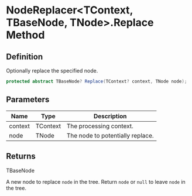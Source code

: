 # NodeReplacer&lt;TContext, TBaseNode, TNode&gt;.Replace Method
## Definition

Optionally replace the specified node.

```c#
protected abstract TBaseNode? Replace(TContext? context, TNode node);
```

## Parameters

| Name | Type | Description |
| ---- | ---- | ----------- |
| context | TContext | The processing context. |
| node | TNode | The node to potentially replace. |

## Returns

TBaseNode

A new node to replace `node` in the tree. Return `node` or `null` to leave `node` in the tree.
